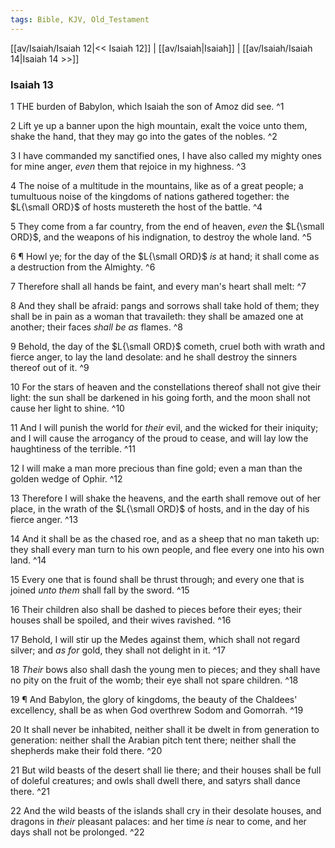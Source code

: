 ```yaml
---
tags: Bible, KJV, Old_Testament
---
```


[[av/Isaiah/Isaiah 12|<< Isaiah 12]] | [[av/Isaiah|Isaiah]] | [[av/Isaiah/Isaiah 14|Isaiah 14 >>]]

### Isaiah 13

1 THE burden of Babylon, which Isaiah the son of Amoz did see. ^1

2 Lift ye up a banner upon the high mountain, exalt the voice unto them, shake the hand, that they may go into the gates of the nobles. ^2

3 I have commanded my sanctified ones, I have also called my mighty ones for mine anger, _even_ them that rejoice in my highness. ^3

4 The noise of a multitude in the mountains, like as of a great people; a tumultuous noise of the kingdoms of nations gathered together: the $L{\small ORD}$ of hosts mustereth the host of the battle. ^4

5 They come from a far country, from the end of heaven, _even_ the $L{\small ORD}$, and the weapons of his indignation, to destroy the whole land. ^5

6 ¶ Howl ye; for the day of the $L{\small ORD}$ _is_ at hand; it shall come as a destruction from the Almighty. ^6

7 Therefore shall all hands be faint, and every man's heart shall melt: ^7

8 And they shall be afraid: pangs and sorrows shall take hold of them; they shall be in pain as a woman that travaileth: they shall be amazed one at another; their faces _shall_ _be_ _as_ flames. ^8

9 Behold, the day of the $L{\small ORD}$ cometh, cruel both with wrath and fierce anger, to lay the land desolate: and he shall destroy the sinners thereof out of it. ^9

10 For the stars of heaven and the constellations thereof shall not give their light: the sun shall be darkened in his going forth, and the moon shall not cause her light to shine. ^10

11 And I will punish the world for _their_ evil, and the wicked for their iniquity; and I will cause the arrogancy of the proud to cease, and will lay low the haughtiness of the terrible. ^11

12 I will make a man more precious than fine gold; even a man than the golden wedge of Ophir. ^12

13 Therefore I will shake the heavens, and the earth shall remove out of her place, in the wrath of the $L{\small ORD}$ of hosts, and in the day of his fierce anger. ^13

14 And it shall be as the chased roe, and as a sheep that no man taketh up: they shall every man turn to his own people, and flee every one into his own land. ^14

15 Every one that is found shall be thrust through; and every one that is joined _unto_ _them_ shall fall by the sword. ^15

16 Their children also shall be dashed to pieces before their eyes; their houses shall be spoiled, and their wives ravished. ^16

17 Behold, I will stir up the Medes against them, which shall not regard silver; and _as_ _for_ gold, they shall not delight in it. ^17

18 _Their_ bows also shall dash the young men to pieces; and they shall have no pity on the fruit of the womb; their eye shall not spare children. ^18

19 ¶ And Babylon, the glory of kingdoms, the beauty of the Chaldees' excellency, shall be as when God overthrew Sodom and Gomorrah. ^19

20 It shall never be inhabited, neither shall it be dwelt in from generation to generation: neither shall the Arabian pitch tent there; neither shall the shepherds make their fold there. ^20

21 But wild beasts of the desert shall lie there; and their houses shall be full of doleful creatures; and owls shall dwell there, and satyrs shall dance there. ^21

22 And the wild beasts of the islands shall cry in their desolate houses, and dragons in _their_ pleasant palaces: and her time _is_ near to come, and her days shall not be prolonged. ^22
